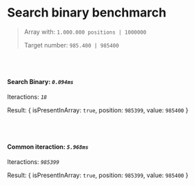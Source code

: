 # Search binary benchmarch


> Array with: `1.000.000 positions | 1000000`
> 
> Target number: `985.400 | 985400`

</br>
</br>

#### Search Binary: *`0.094ms`*

Iteractions: *`18`*

Result: { isPresentInArray: `true`, position: `985399`, value: `985400` }

</br>
</br>

#### Common iteraction: *`5.968ms`*

Iteractions: *`985399`*

Result: { isPresentInArray: `true`, position: `985399`, value: `985400` }
